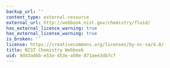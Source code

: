 ```yaml
---
backup_url: ''
content_type: external-resource
external_url: http://webbook.nist.gov/chemistry/fluid/
has_external_licence_warning: true
has_external_license_warning: true
is_broken: ''
license: https://creativecommons.org/licenses/by-nc-sa/4.0/
title: NIST Chemistry Webbook
uid: 9d43a46b-e53e-453e-a50e-871aee3db7cf
---
```

